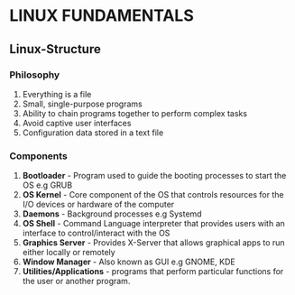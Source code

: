 # LINUX FUNDAMENTALS
## Linux-Structure

### Philosophy
1. Everything is a file
2. Small, single-purpose programs
3. Ability to chain programs together to perform complex tasks
4. Avoid captive user interfaces
5. Configuration data stored in a text file

### Components
1. **Bootloader** - Program used to guide the booting processes to start the OS e.g GRUB
2. **OS Kernel** - Core component of the OS that controls resources for the I/O devices or hardware of the computer
3. **Daemons** - Background processes e.g Systemd
4. **OS Shell** - Command Language interpreter that provides users with an interface to control/interact with the OS
5. **Graphics Server** - Provides X-Server that allows graphical apps to run either locally or remotely
6. **Window Manager** - Also known as GUI e.g GNOME, KDE
7. **Utilities/Applications** - programs that perform particular functions for the user or another program.
